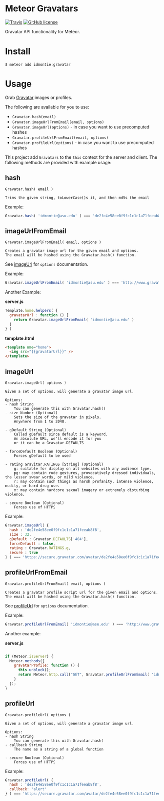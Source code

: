 Meteor Gravatars
================

[![Travis](https://img.shields.io/travis/idmontie/meteor-gravatar.svg?style=flat)](https://travis-ci.org/idmontie/meteor-gravatar) 
[![GitHub license](https://img.shields.io/:license-mit-blue.svg?style=flat)](https://github.com/idmontie/GravatarMeteorPackage/blob/master/LICENSE.md)

Gravatar API functionality for Meteor.

# Install

```
$ meteor add idmontie:gravatar
```

# Usage

Grab [Gravatar](https://en.gravatar.com/) images or profiles.

The following are available for you to use:

* `Gravatar.hash(email)`
* `Gravatar.imageUrlFromEmail(email, options)`
* `Gravatar.imageUrl(options)` - in case you want to use precomputed hashes
* `Gravatar.profileUrlFromEmail(email, options)`
* `Gravatar.profileUrl(options)` - in case you want to use precomputed hashes


This project add `Gravatars` to the `this` context for the server and client.  The following methods are provided with example usage:

## hash

`Gravatar.hash( email )`

```
Trims the given string, toLowerCase()s it, and then md5s the email
```

Example:

```js
Gravatar.hash( 'idmontie@asu.edu' ) === 'de2fe4e58ee0f9fc1c1c1a71feeab8f8'
```

## imageUrlFromEmail

`Gravatar.imageUrlFromEmail( email, options )`

```
Creates a gravatar image url for the given email and options.
The email will be hashed using the Gravatar.hash() function.
```

See [imageUrl](#imageurl) for `options` documentation.

Example:

```js
Gravatar.imageUrlFromEmail( 'idmontie@asu.edu' ) === 'http://www.gravatar.com/avatar/de2fe4e58ee0f9fc1c1c1a71feeab8f8'
```

Another Example:

**server.js**
```js
Template.home.helpers( {
  gravatarUrl : function () {
    return Gravatar.imageUrlFromEmail( 'idmontie@asu.edu' )
  }
} )
```

**template.html**
```html
<template nme="home">
  <img src="{{gravatarUrl}}" />
</template>
```

## imageUrl

`Gravatar.imageUrl( options )`

```
Given a set of options, will generate a gravatar image url.

Options:
- hash String
    You can generate this with Gravatar.hash()
- size Number (Optional)
    Sets the size of the gravatar in pixels.
    Anywhere from 1 to 2048.

- gDefault String (Optional)
    Called gDefault since default is a keyword.
    An absolute URL, we'll encode it for you 
    or it can be a Gravatar.DEFAULTS

- forceDefault Boolean (Optional)
    Forces gDefault to be used

- rating Gravitar.RATINGS [String] (Optional)
    g: suitable for display on all websites with any audience type.
    pg: may contain rude gestures, provocatively dressed individuals, the lesser swear words, or mild violence.
    r: may contain such things as harsh profanity, intense violence, nudity, or hard drug use.
    x: may contain hardcore sexual imagery or extremely disturbing violence.

- secure Boolean (Optional)
    Forces use of HTTPS
```

Example:

```js
Gravatar.imageUrl( {
  hash : 'de2fe4e58ee0f9fc1c1c1a71feeab8f8',
  size : 32,
  gDefault : Gravatar.DEFAULTS['404'],
  forceDefault : false,
  rating : Gravatar.RATINGS.g,
  secure : true
} ) === 'https://secure.gravatar.com/avatar/de2fe4e58ee0f9fc1c1c1a71feeab8f8?s=32&d=404&r=g'
```

## profileUrlFromEmail

`Gravatar.profileUrlFromEmail( email, options )`

```
Creates a gravatar profile script url for the given email and options.
The email will be hashed using the Gravatar.hash() function.
```

See [profileUrl](#profileurl) for `options` documentation.

Example:

```js
Gravatar.profileUrlFromEmail( 'idmontie@asu.edu' ) === 'http://www.gravatar.com/avatar/de2fe4e58ee0f9fc1c1c1a71feeab8f8'
```

Another example:

**server.js**
```js

if (Meteor.isServer) {
  Meteor.methods({
    gravatarProfile: function () {
      this.unblock();
      return Meteor.http.call("GET", Gravatar.profileUrlFromEmail( 'idmontie@asu.edu' ) );
    }
  });
}

```


## profileUrl

`Gravatar.profileUrl( options )`

```
Given a set of options, will generate a gravatar image url.

Options:
- hash String
    You can generate this with Gravatar.hash(
- callback String
    The name as a string of a global function

- secure Boolean (Optional)
    Forces use of HTTPS
```

Example:

```js
Gravatar.profileUrl( {
  hash : 'de2fe4e58ee0f9fc1c1c1a71feeab8f8',
  callback: 'alert'
} ) === 'https://secure.gravatar.com/avatar/de2fe4e58ee0f9fc1c1c1a71feeab8f8?callback=alert'
```

